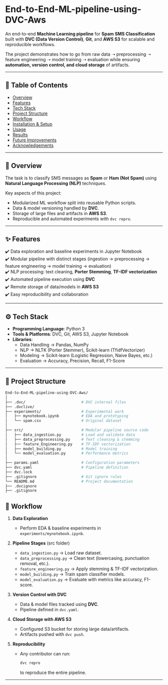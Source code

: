 # End-to-End-ML-pipeline-using-DVC-Aws

An end-to-end **Machine Learning pipeline** for **Spam SMS Classification** built with **DVC (Data Version Control)**, **Git**, and **AWS S3** for scalable and reproducible workflows.  

The project demonstrates how to go from raw data ➝ preprocessing ➝ feature engineering ➝ model training ➝ evaluation while ensuring **automation, version control, and cloud storage** of artifacts.  

---

## 📖 Table of Contents  
- [Overview](#-overview)  
- [Features](#-features)  
- [Tech Stack](#-tech-stack)  
- [Project Structure](#-project-structure)  
- [Workflow](#-workflow)  
- [Installation & Setup](#-installation--setup)  
- [Usage](#-usage)  
- [Results](#-results)  
- [Future Improvements](#-future-improvements)  
- [Acknowledgements](#-acknowledgements)  

---

## 🔎 Overview  
The task is to classify SMS messages as **Spam** or **Ham (Not Spam)** using **Natural Language Processing (NLP)** techniques.  

Key aspects of this project:  
- Modularized ML workflow split into reusable Python scripts.  
- Data & model versioning handled by **DVC**.  
- Storage of large files and artifacts in **AWS S3**.  
- Reproducible and automated experiments with `dvc repro`.  

---

## ✨ Features  
✔️ Data exploration and baseline experiments in Jupyter Notebook  
✔️ Modular pipeline with distinct stages (ingestion → preprocessing → feature engineering → model training → evaluation)  
✔️ NLP processing: text cleaning, **Porter Stemming**, **TF-IDF vectorization**  
✔️ Automated pipeline execution using **DVC**  
✔️ Remote storage of data/models in **AWS S3**  
✔️ Easy reproducibility and collaboration  

---

## ⚙️ Tech Stack  
- **Programming Language**: Python 3  
- **Tools & Platforms**: DVC, Git, AWS S3, Jupyter Notebook  
- **Libraries**:  
  - Data Handling → Pandas, NumPy  
  - NLP → NLTK (Porter Stemmer), Scikit-learn (TfidfVectorizer)  
  - Modeling → Scikit-learn (Logistic Regression, Naive Bayes, etc.)  
  - Evaluation → Accuracy, Precision, Recall, F1-Score  

---

## 📂 Project Structure  

```bash
End-to-End-ML-pipeline-using-DVC-Aws/
│
├── .dvc/                         # DVC internal files
├── .dvclive/                      
├── experiments/                  # Experimental work
│   ├── mynotebook.ipynb          # EDA and prototyping
│   └── spam.csv                  # Original dataset
│
├── src/                          # Modular pipeline source code
│   ├── data_ingestion.py         # Load and validate data
│   ├── data_preprocessing.py     # Text cleaning & stemming
│   ├── feature_Engineering.py    # TF-IDF vectorization
│   ├── model_building.py         # Model training
│   └── model_evaluation.py       # Performance metrics
│
├── params.yaml                   # Configuration parameters
├── dvc.yaml                      # Pipeline definition
├── dvc.lock                      
├── .gitignore                    # Git ignore rules
└── README.md                     # Project documentation
├── .dvcignore
├── .gitignore                    

```

## 🔄 Workflow  

1. **Data Exploration**  
   - Perform EDA & baseline experiments in `experiments/mynotebook.ipynb`.  

2. **Pipeline Stages** (src folder)  
   - `data_ingestion.py` → Load raw dataset.  
   - `data_preprocessing.py` → Clean text (lowercasing, punctuation removal, etc.).  
   - `feature_engineering.py` → Apply stemming & TF-IDF vectorization.  
   - `model_building.py` → Train spam classifier models.  
   - `model_evaluation.py` → Evaluate with metrics like accuracy, F1-score.  

3. **Version Control with DVC**  
   - Data & model files tracked using **DVC**.  
   - Pipeline defined in `dvc.yaml`.  

4. **Cloud Storage with AWS S3**  
   - Configured S3 bucket for storing large data/artifacts.  
   - Artifacts pushed with `dvc push`.  

5. **Reproducibility**  
   - Any contributor can run:  
     ```bash
     dvc repro
     ```
     to reproduce the entire pipeline.  

---

